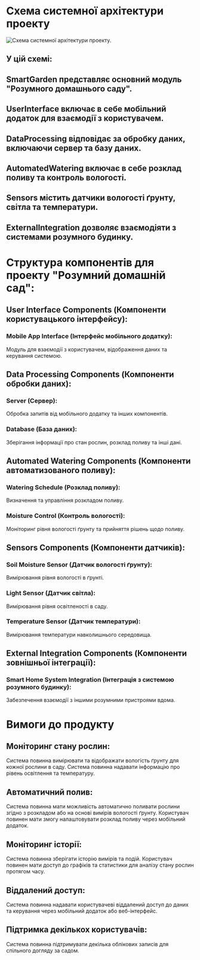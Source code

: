 # Схема системної архітектури проекту
![Схема системної архітектури проекту.](https://i.imgur.com/HTcruR0.png)
## У цій схемі:
## SmartGarden представляє основний модуль "Розумного домашнього саду".
## UserInterface включає в себе мобільний додаток для взаємодії з користувачем.
## DataProcessing відповідає за обробку даних, включаючи сервер та базу даних.
## AutomatedWatering включає в себе розклад поливу та контроль вологості.
## Sensors містить датчики вологості ґрунту, світла та температури.
## ExternalIntegration дозволяє взаємодіяти з системами розумного будинку.

# Cтруктура компонентів для проекту "Розумний домашній сад":

## User Interface Components (Компоненти користувацького інтерфейсу):

### Mobile App Interface (Інтерфейс мобільного додатку):
Модуль для взаємодії з користувачем, відображення даних та керування системою.
## Data Processing Components (Компоненти обробки даних):

### Server (Сервер):
Обробка запитів від мобільного додатку та інших компонентів.
### Database (База даних):
Зберігання інформації про стан рослин, розклад поливу та інші дані.
## Automated Watering Components (Компоненти автоматизованого поливу):

### Watering Schedule (Розклад поливу):
Визначення та управління розкладом поливу.
### Moisture Control (Контроль вологості):
Моніторинг рівня вологості ґрунту та прийняття рішень щодо поливу.
## Sensors Components (Компоненти датчиків):
### Soil Moisture Sensor (Датчик вологості ґрунту):
Вимірювання рівня вологості в ґрунті.
### Light Sensor (Датчик світла):
Вимірювання рівня освітленості в саду.
### Temperature Sensor (Датчик температури):
Вимірювання температури навколишнього середовища.
## External Integration Components (Компоненти зовнішньої інтеграції):
### Smart Home System Integration (Інтеграція з системою розумного будинку):
Забезпечення взаємодії з іншими розумними пристроями вдома.

# Вимоги до продукту

## Моніторинг стану рослин:
Система повинна вимірювати та відображати вологість ґрунту для кожної рослини в саду.
Система повинна надавати інформацію про рівень освітлення та температуру.

## Автоматичний полив:
Система повинна мати можливість автоматично поливати рослини згідно з розкладом або на основі вимірів вологості ґрунту.
Користувач повинен мати змогу налаштовувати розклад поливу через мобільний додаток.

## Моніторинг історії:
Система повинна зберігати історію вимірів та подій.
Користувач повинен мати доступ до графіків та статистики для аналізу стану рослин протягом часу.

## Віддалений доступ:
Система повинна надавати користувачеві віддалений доступ до даних та керування через мобільний додаток або веб-інтерфейс.

## Підтримка декількох користувачів:
Система повинна підтримувати декілька облікових записів для спільного догляду за садом.